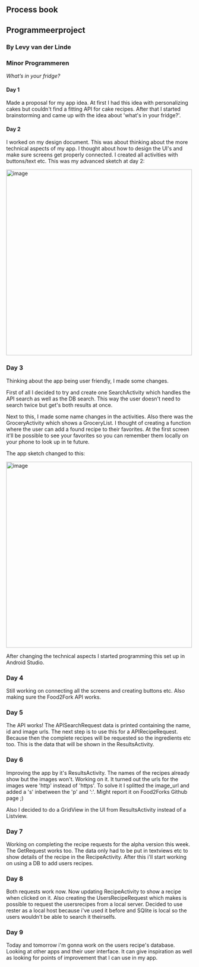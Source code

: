 ## Process book
## Programmeerproject
### By Levy van der Linde
### Minor Programmeren

*What’s in your fridge?*

#### Day 1
Made a proposal for my app idea. At first I had this idea with personalizing cakes but couldn't find a fitting API for cake recipes. 
After that I started brainstorming and came up with the idea about 'what's in your fridge?'.

#### Day 2
I worked on my design document. This was about thinking about the more technical aspects of my app. 
I thought about how to design the UI's and make sure screens get properly connected. I created all activities with buttons/text etc. 
This was my advanced sketch at day 2:

<img width="500" alt="image" src="https://user-images.githubusercontent.com/47352487/58959822-2e24df00-87a6-11e9-8f9d-98d69b17155f.png">

### Day 3
Thinking about the app being user friendly, I made some changes. 

First of all I decided to try and create one SearchActivity which handles the API search as well as the DB search. 
This way the user doesn't need to search twice but get's both results at once. 

Next to this, I made some name changes in the activities. 
Also there was the GroceryActivity which shows a GroceryList. I thought of creating a function where the user can add a found recipe to their favorites. 
At the first screen it'll be possible to see your favorites so you can remember them locally on your phone to look up in te future.

The app sketch changed to this:

<img width="500" alt="image" src="https://user-images.githubusercontent.com/47352487/58960665-eacb7000-87a7-11e9-9723-5efe525bedaa.png">

After changing the technical aspects I started programming this set up in Android Studio. 

### Day 4
Still working on connecting all the screens and creating buttons etc. Also making sure the Food2Fork API works. 

### Day 5
The API works! The APISearchRequest data is printed containing the name, id and image urls. The next step is to use this for a APIRecipeRequest. Because then the complete recipes will be requested so the ingredients etc too. This is the data that will be shown in the ResultsActivity.

### Day 6
Improving the app by it's ResultsActivity. The names of the recipes already show but the images won't. Working on it.
It turned out the urls for the images were 'http' instead of 'https'. To solve it I splitted the image_url and added a 's' inbetween the 'p' and ':'. Might report it on Food2Forks Github page ;)

Also I decided to do a GridView in the UI from ResultsActivity instead of a Listview.

### Day 7
Working on completing the recipe requests for the alpha version this week. 
The GetRequest works too. The data only had to be put in textviews etc to show details of the recipe in the RecipeActivity. After this i'll start working on using a DB to add users recipes. 

### Day 8
Both requests work now. Now updating RecipeActivity to show a recipe when clicked on it. Also creating the UsersRecipeRequest which makes is possible to request the usersrecipes from a local server. Decided to use rester as a local host because i've used it before and SQlite is local so the users wouldn't be able to search it theirselfs. 

### Day 9
Today and tomorrow i'm gonna work on the users recipe's database. Looking at other apps and their user interface. It can give inspiration as well as looking for points of improvement that I can use in my app. 
